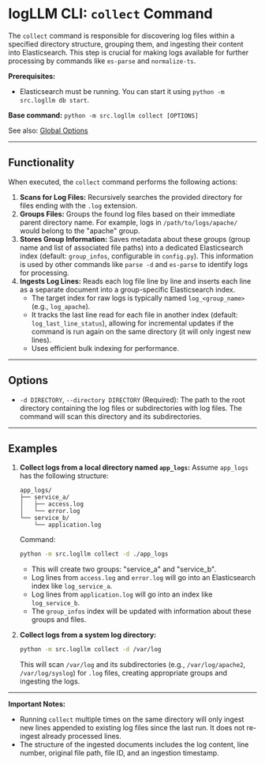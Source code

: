 # logLLM CLI: `collect` Command

The `collect` command is responsible for discovering log files within a specified directory structure, grouping them, and ingesting their content into Elasticsearch. This step is crucial for making logs available for further processing by commands like `es-parse` and `normalize-ts`.

**Prerequisites:**

- Elasticsearch must be running. You can start it using `python -m src.logllm db start`.

**Base command:** `python -m src.logllm collect [OPTIONS]`

See also: [Global Options](./global_options.md)

---

## Functionality

When executed, the `collect` command performs the following actions:

1.  **Scans for Log Files:** Recursively searches the provided directory for files ending with the `.log` extension.
2.  **Groups Files:** Groups the found log files based on their immediate parent directory name. For example, logs in `/path/to/logs/apache/` would belong to the "apache" group.
3.  **Stores Group Information:** Saves metadata about these groups (group name and list of associated file paths) into a dedicated Elasticsearch index (default: `group_infos`, configurable in `config.py`). This information is used by other commands like `parse -d` and `es-parse` to identify logs for processing.
4.  **Ingests Log Lines:** Reads each log file line by line and inserts each line as a separate document into a group-specific Elasticsearch index.
    - The target index for raw logs is typically named `log_<group_name>` (e.g., `log_apache`).
    - It tracks the last line read for each file in another index (default: `log_last_line_status`), allowing for incremental updates if the command is run again on the same directory (it will only ingest new lines).
    - Uses efficient bulk indexing for performance.

---

## Options

- `-d DIRECTORY`, `--directory DIRECTORY` (Required):
  The path to the root directory containing the log files or subdirectories with log files. The command will scan this directory and its subdirectories.

---

## Examples

1.  **Collect logs from a local directory named `app_logs`:**
    Assume `app_logs` has the following structure:

    ```
    app_logs/
    ├── service_a/
    │   ├── access.log
    │   └── error.log
    └── service_b/
        └── application.log
    ```

    Command:

    ```bash
    python -m src.logllm collect -d ./app_logs
    ```

    - This will create two groups: "service_a" and "service_b".
    - Log lines from `access.log` and `error.log` will go into an Elasticsearch index like `log_service_a`.
    - Log lines from `application.log` will go into an index like `log_service_b`.
    - The `group_infos` index will be updated with information about these groups and files.

2.  **Collect logs from a system log directory:**
    ```bash
    python -m src.logllm collect -d /var/log
    ```
    This will scan `/var/log` and its subdirectories (e.g., `/var/log/apache2`, `/var/log/syslog`) for `.log` files, creating appropriate groups and ingesting the logs.

---

**Important Notes:**

- Running `collect` multiple times on the same directory will only ingest new lines appended to existing log files since the last run. It does not re-ingest already processed lines.
- The structure of the ingested documents includes the log content, line number, original file path, file ID, and an ingestion timestamp.
